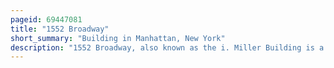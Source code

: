 ```yaml
---
pageid: 69447081
title: "1552 Broadway"
short_summary: "Building in Manhattan, New York"
description: "1552 Broadway, also known as the i. Miller Building is a commercial Building on Times square in midtown Manhattan in new York City. The Building was designed by Louis H on the Northeast Corner of Broadway and 46th Street. Friedland, with Sculptures by Alexander Stirling Calder. The current Building is designed for the Shoe Retailer I. Miller, dates to 1926 and was combined from two 19th-century Brownstone Residences on the Site. It contains decorative Elements from several Styles."
---
```

